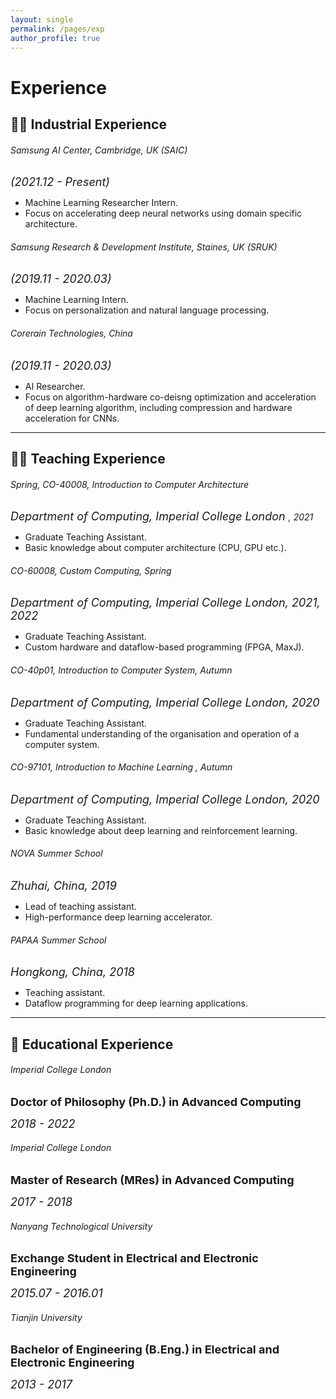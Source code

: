 ```yaml
---
layout: single
permalink: /pages/exp
author_profile: true
---
```

# Experience

## 👨‍💼 Industrial Experience 

###### Samsung AI Center, Cambridge, UK (SAIC)
*<font size=4>(2021.12 - Present) </font>* 

- Machine Learning Researcher Intern.
- Focus on accelerating deep neural networks using domain specific architecture.

###### Samsung Research & Development Institute, Staines, UK (SRUK)
*<font size=4>(2019.11 - 2020.03) </font>*
- Machine Learning Intern.
- Focus on personalization and natural language processing.

###### Corerain Technologies, China
*<font size=4>(2019.11 - 2020.03) </font>*
- AI Researcher.
- Focus on algorithm-hardware co-deisng optimization and acceleration of deep learning algorithm, including compression and hardware acceleration for CNNs.

___

## 👨‍🏫 Teaching Experience 

###### Spring, CO-40008, Introduction to Computer Architecture
*<font size=4>Department of Computing, Imperial College London </font>, 2021* 

- Graduate Teaching Assistant.
- Basic knowledge about computer architecture (CPU, GPU etc.).

###### CO-60008, Custom Computing, Spring
*<font size=4>Department of Computing, Imperial College London, 2021, 2022 </font>* 

- Graduate Teaching Assistant.
- Custom hardware and dataflow-based programming (FPGA, MaxJ).

###### CO-40p01, Introduction to Computer System, Autumn
*<font size=4>Department of Computing, Imperial College London, 2020 </font>* 

- Graduate Teaching Assistant.
- Fundamental understanding of the organisation and operation of a computer system. 

###### CO-97101, Introduction to Machine Learning , Autumn
*<font size=4>Department of Computing, Imperial College London, 2020 </font>* 

- Graduate Teaching Assistant.
- Basic knowledge about deep learning and reinforcement learning.

###### NOVA Summer School
*<font size=4>Zhuhai, China, 2019 </font>* 

- Lead of teaching assistant.
- High-performance deep learning accelerator.

###### PAPAA Summer School
*<font size=4>Hongkong, China, 2018 </font>* 

- Teaching assistant.
- Dataflow programming for deep learning applications.

___

##  🏫 Educational Experience 

###### Imperial College London

**<font size=4>Doctor of Philosophy (Ph.D.) in Advanced Computing</font>**

*<font size=4>2018 - 2022</font>* 


###### Imperial College London

**<font size=4>Master of Research (MRes) in Advanced Computing</font>**

*<font size=4>2017 - 2018</font>* 


###### Nanyang Technological University

**<font size=4>Exchange Student in Electrical and Electronic Engineering</font>**

*<font size=4>2015.07 - 2016.01</font>* 


###### Tianjin University

**<font size=4>Bachelor of Engineering (B.Eng.) in Electrical and Electronic Engineering</font>**

*<font size=4>2013 - 2017</font>* 
